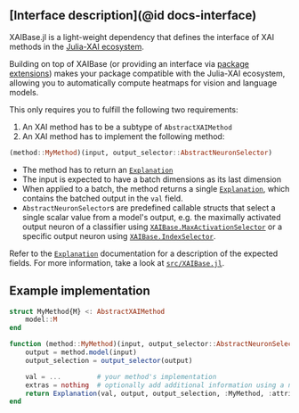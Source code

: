 ## [Interface description](@id docs-interface)

XAIBase.jl is a light-weight dependency that defines the interface of XAI methods 
in the [Julia-XAI ecosystem](https://julia-xai.github.io/XAIDocs).

Building on top of XAIBase 
(or providing an interface via [package extensions](https://pkgdocs.julialang.org/v1/creating-packages/#Conditional-loading-of-code-in-packages-(Extensions)))
makes your package compatible with the Julia-XAI ecosystem,
allowing you to automatically compute heatmaps for vision and language models. 

This only requires you to fulfill the following two requirements:

1. An XAI method has to be a subtype of `AbstractXAIMethod`
2. An XAI method has to implement the following method: 

```julia
(method::MyMethod)(input, output_selector::AbstractNeuronSelector)
```

* The method has to return an [`Explanation`](@ref)
* The input is expected to have a batch dimensions as its last dimension
* When applied to a batch, the method returns a single [`Explanation`](@ref), 
  which contains the batched output in the `val` field.
* `AbstractNeuronSelector`s are predefined callable structs 
  that select a single scalar value from a model's output, 
  e.g. the maximally activated output neuron of a classifier using [`XAIBase.MaxActivationSelector`](@ref)
  or a specific output neuron using [`XAIBase.IndexSelector`](@ref).

Refer to the [`Explanation`](@ref) documentation for a description of the expected fields.
For more information, take a look at [`src/XAIBase.jl`](https://github.com/Julia-XAI/XAIBase.jl/blob/main/src/XAIBase.jl).

## Example implementation
```julia
struct MyMethod{M} <: AbstractXAIMethod 
    model::M    
end

function (method::MyMethod)(input, output_selector::AbstractNeuronSelector)
    output = method.model(input)
    output_selection = output_selector(output)

    val = ...         # your method's implementation
    extras = nothing  # optionally add additional information using a named tuple
    return Explanation(val, output, output_selection, :MyMethod, :attribution, extras)
end
```

